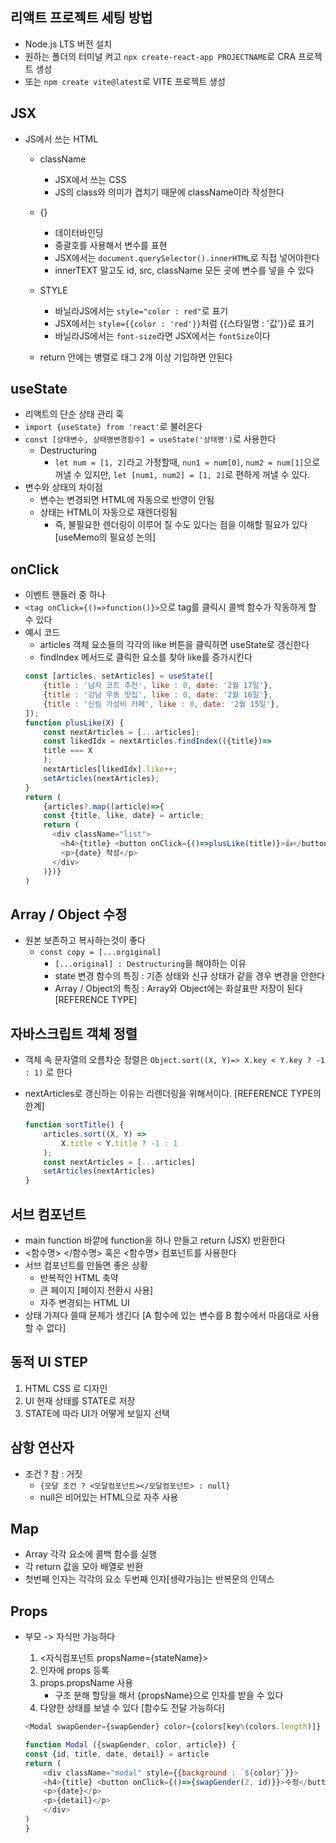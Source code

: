 ## 리액트 프로젝트 세팅 방법

- Node.js LTS 버전 설치
- 원하는 폴더의 터미널 켜고 `npx create-react-app PROJECTNAME`로 CRA 프로젝트 생성
- 또는 `npm create vite@latest`로 VITE 프로젝트 생성

## JSX

- JS에서 쓰는 HTML
    - className
        - JSX에서 쓰는 CSS
        - JS의 class와 의미가 겹치기 때문에 className이라 작성한다
    - {}
        - 데이터바인딩
        - 중괄호를 사용해서 변수를 표현
        - JSX에서는 `document.querySelector().innerHTML`로 직접 넣어야한다
        - innerTEXT 말고도 id, src, className 모든 곳에 변수를 넣을 수 있다
    - STYLE
        - 바닐라JS에서는 `style="color : red"`로 표기
        - JSX에서는 `style={{color : 'red'}}`처럼 {{스타일명 : '값'}}로 표기
        - 바닐라JS에서는 `font-size`라면 JSX에서는 `fontSize`이다

    - return 안에는 병렬로 태그 2개 이상 기입하면 안된다


## useState

- 리액트의 단순 상태 관리 훅
- `import {useState} from 'react'`로 불러온다
- `const [상태변수, 상태명변경함수] = useState('상태명')`로 사용한다
    - Destructuring
        - `let num = [1, 2]`라고 가정할때, `nun1 = num[0]`, `num2 = num[1]`으로 꺼낼 수 있지만, `let [num1, num2] = [1, 2]`로 편하게 꺼낼 수 있다.
- 변수와 상태의 차이점
    - 변수는 변경되면 HTML에 자동으로 반영이 안됨
    - 상태는 HTML이 자동으로 재렌더링됨
        - 즉, 불필요한 렌더링이 이루어 질 수도 있다는 점을 이해할 필요가 있다 [useMemo의 필요성 논의]


## onClick

- 이벤트 핸들러 중 하나
- `<tag onClick={()=>function()}>`으로 tag를 클릭시 콜백 함수가 작동하게 할 수 있다
- 예시 코드
    - articles 객체 요소들의 각각의 like 버튼을 클릭하면 useState로 갱신한다
    - findIndex 메서드로 클릭한 요소를 찾아 like를 증가시킨다
    ```js
    const [articles, setArticles] = useState([
        {title : '남자 코트 추천', like : 0, date: '2월 17일'}, 
        {title : '강남 우동 맛집', like : 0, date: '2월 16일'}, 
        {title : '신림 가성비 카페', like : 0, date: '2월 15일'}, 
    ]);
    function plusLike(X) {
        const nextArticles = [...articles];
        const likedIdx = nextArticles.findIndex(({title})=>
        title === X
        );
        nextArticles[likedIdx].like++;
        setArticles(nextArticles);
    }
    return (
        {articles?.map((article)=>{
        const {title, like, date} = article;
        return (
          <div className="list">
            <h4>{title} <button onClick={()=>plusLike(title)}>👍</button> {like} </h4>
            <p>{date} 작성</p>
          </div>
        )})}
    )
    ```

## Array / Object 수정

- 원본 보존하고 복사하는것이 좋다
    - `const copy = [...orgiginal]`
        - `[...original] : Destructuring`을 해야하는 이유
        - state 변경 함수의 특징 : 기존 상태와 신규 상태가 같을 경우 변경을 안한다
        - Array / Object의 특징 : Array와 Object에는 화살표만 저장이 된다 [REFERENCE TYPE]

## 자바스크립트 객체 정렬

- 객체 속 문자열의 오름차순 정렬은 `Object.sort((X, Y)=> X.key < Y.key ? -1 : 1)` 로 한다
- nextArticles로 갱신하는 이유는 리렌더링을 위해서이다. [REFERENCE TYPE의 한계]

    ```js
    function sortTitle() {
        articles.sort((X, Y) => 
            X.title < Y.title ? -1 : 1
        );
        const nextArticles = [...articles]
        setArticles(nextArticles)
    }
    ```

## 서브 컴포넌트
- main function 바깥에 function을 하나 만들고 return (JSX) 반환한다
- <함수명> </함수명> 혹은 <함수명> 컴포넌트를 사용한다
- 서브 컴포넌트를 만들면 좋은 상황
    - 반복적인 HTML 축약
    - 큰 페이지 [페이지 전환시 사용]
    - 자주 변경되는 HTML UI
- 상태 가져다 쓸때 문제가 생긴다 [A 함수에 있는 변수를 B 함수에서 마음대로 사용 할 수 없다]

## 동적 UI STEP

1. HTML CSS 로 디자인
2. UI 현재 상태를 STATE로 저장
3. STATE에 따라 UI가 어떻게 보일지 선택

## 삼항 연산자

- 조건 ? 참 : 거짓
    - `{모달 조건 ? <모달컴포넌트></모달컴포넌트> : null}`
    - null은 비어있는 HTML으로 자주 사용

## Map

- Array 각각 요소에 콜백 함수를 실행 
- 각 return 값을 모아 배열로 반환
- 첫번째 인자는 각각의 요소 두번째 인자[생략가능]는 반복문의 인덱스

## Props

- 부모 -> 자식만 가능하다
    1. <자식컴포넌트 propsName={stateName}>
    2. 인자에 props 등록
    3. props.propsName 사용
        - 구조 분해 할당을 해서 {propsName}으로 인자를 받을 수 있다
    4. 다양한 상태를 보낼 수 있다 [함수도 전달 가능하다]
        
    ```js
    <Modal swapGender={swapGender} color={colors[key%(colors.length)]} article={article}></Modal>

    function Modal ({swapGender, color, article}) {
    const {id, title, date, detail} = article
    return (
        <div className="modal" style={{background : `${color}`}}>
        <h4>{title} <button onClick={()=>{swapGender(2, id)}}>수정</button></h4>
        <p>{date}</p>
        <p>{detail}</p>
        </div>
    )
    }
    ```